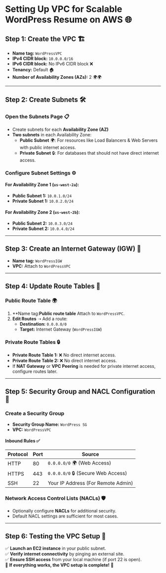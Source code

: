 # Setting Up VPC for Scalable WordPress Resume on AWS 🌐

## Step 1: Create the VPC 🏗️
- **Name tag:** `WordPressVPC`
- **IPv4 CIDR block:** `10.0.0.0/16`
- **IPv6 CIDR block:** No IPv6 CIDR block ❌
- **Tenancy:** Default 🏠
- **Number of Availability Zones (AZs):** 2 🌍🌍

---

## Step 2: Create Subnets 🛠️  
### Open the Subnets Page 📋  
- Create subnets for each **Availability Zone (AZ)**  
- **Two subnets** in each Availability Zone:  
  - **Public Subnet** 🌍: For resources like Load Balancers & Web Servers with public internet access.  
  - **Private Subnet** 🔒: For databases that should not have direct internet access.  

### Configure Subnet Settings ⚙️  
#### For Availability Zone 1 (`us-west-2a`):
- **Public Subnet 1:** `10.0.1.0/24`
- **Private Subnet 1:** `10.0.2.0/24`

#### For Availability Zone 2 (`us-west-2b`):
- **Public Subnet 2:** `10.0.3.0/24`
- **Private Subnet 2:** `10.0.4.0/24`

---

## Step 3: Create an Internet Gateway (IGW) 🌉
- **Name tag:** `WordPressIGW`
- **VPC:** Attach to `WordPressVPC`  

---

## Step 4: Update Route Tables 🚦  
### Public Route Table 🌍  
1. **Name tag:**Public route table**  Attach to `WordPressVPC`.  
2. **Edit Routes** ➝ Add a route:  
   - **Destination:** `0.0.0.0/0`  
   - **Target:** Internet Gateway (`WordPressIGW`)  

### Private Route Tables 🔒  
- **Private Route Table 1:** ❌ No direct internet access.  
- **Private Route Table 2:** ❌ No direct internet access.  
- If **NAT Gateway** or **VPC Peering** is needed for private internet access, configure routes later.  

---

## Step 5: Security Group and NACL Configuration 🔐  
### Create a Security Group  
- **Security Group Name:** `WordPress SG`  
- **VPC:** `WordPressVPC`  

#### Inbound Rules ✅  
| Protocol | Port | Source |
|----------|------|--------|
| HTTP     | 80   | `0.0.0.0/0` 🌍 (Web Access) |
| HTTPS    | 443  | `0.0.0.0/0` 🔒 (Secure Web Access) |
| SSH      | 22   | Your IP Address (For Remote Admin) |

### Network Access Control Lists (NACLs) 🛡️  
- Optionally configure **NACLs** for additional security.  
- Default NACL settings are sufficient for most cases.  

---

## Step 6: Testing the VPC Setup 🧪  
✅ **Launch an EC2 instance** in your public subnet.  
✅ **Verify internet connectivity** by pinging an external site.  
✅ **Ensure SSH access** from your local machine (if port 22 is open).  
🚀 **If everything works, the VPC setup is complete!** 🎉  
